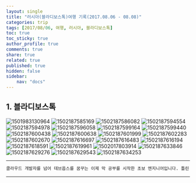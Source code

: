 ```yaml
---
layout: single
title: "러시아(블라디보스톡)여행 기록(2017.08.06 - 08.08)"
categories: trip
tags: [2017/08/06, 여행, 러시아, 블라디보스톡]
toc: true
toc_sticky: true
author_profile: true
comments: true
share: true
related: true
published: true
hidden: false
sidebar: 
    nav: "docs"
---
```


## 1. 블라디보스톡

![1501983130964](https://user-images.githubusercontent.com/124491456/226155439-a4db853d-660d-4f18-9224-10bb65fea951.jpg)
![1502187585169](https://user-images.githubusercontent.com/124491456/226155451-7b83037b-504e-4e14-9207-255f1ad33d03.jpg)
![1502187586082](https://user-images.githubusercontent.com/124491456/226155472-3aa53582-27f5-46b9-8f7f-ba1000368b61.jpg)
![1502187594554](https://user-images.githubusercontent.com/124491456/226155475-f748dcbd-a361-4487-a805-91476a0443d7.jpg)
![1502187594978](https://user-images.githubusercontent.com/124491456/226155479-87c4c4e5-6627-4e38-aac2-503a0692567f.jpg)
![1502187596058](https://user-images.githubusercontent.com/124491456/226155482-c01a7a86-fbee-43a3-808e-d625cd3145ba.jpg)
![1502187599164](https://user-images.githubusercontent.com/124491456/226155494-678e5d30-8cbc-42f6-960a-94660f04366e.jpg)
![1502187599440](https://user-images.githubusercontent.com/124491456/226155495-9f79fc63-950d-40f7-bbad-c1d2d37fb9e0.jpg)
![1502187600438](https://user-images.githubusercontent.com/124491456/226155498-aa3aa7c0-f36b-4687-ac4f-284b35259eb3.jpg)
![1502187600638](https://user-images.githubusercontent.com/124491456/226155499-9b9f8773-d669-4179-8f9a-e29fc487e027.jpg)
![1502187601999](https://user-images.githubusercontent.com/124491456/226155506-fe4b708b-af25-44ff-b021-c2e9d431704b.jpg)
![1502187602283](https://user-images.githubusercontent.com/124491456/226155510-2502cf99-f069-4e39-a7a3-8f1d02b24771.jpg)
![1502187602670](https://user-images.githubusercontent.com/124491456/226155512-4b518a56-9ef3-4400-8462-1c655cbcda71.jpg)
![1502187616697](https://user-images.githubusercontent.com/124491456/226155532-c9e670e9-ff1c-40c9-bc66-d93bb045b440.jpg)
![1502187616483](https://user-images.githubusercontent.com/124491456/226155533-554b6c1a-10f2-4a24-af34-c5401dec6765.jpg)
![1502187616194](https://user-images.githubusercontent.com/124491456/226155538-9c07f05f-c601-4e27-8260-8731da32e301.jpg)
![1502187618591](https://user-images.githubusercontent.com/124491456/226155545-b0dd8c31-7f6e-41de-8fbf-e699a57858ec.jpg)
![1502187619961](https://user-images.githubusercontent.com/124491456/226155550-10e48dbf-2205-4168-8d04-468e79013287.jpg)
![1502017803914](https://user-images.githubusercontent.com/124491456/226155444-5bc7154b-8232-48c3-992a-13bea50a13fb.jpg)
![1502187633846](https://user-images.githubusercontent.com/124491456/226155572-7cff40f3-a2a0-4b53-8e5f-35e3a172798a.jpg)
![1502187629276](https://user-images.githubusercontent.com/124491456/226155582-b0ee9c80-68d1-4ab3-a718-3696e66632e0.jpg)
![1502187629543](https://user-images.githubusercontent.com/124491456/226155588-f80b735e-713a-4335-ba30-ce0204f6e944.jpg)
![1502187634253](https://user-images.githubusercontent.com/124491456/226155599-52862f14-cdb0-43e1-bb9e-844dbcd21454.jpg)




---

```bash
클라우드 개발자를 넘어 데브옵스를 꿈꾸는 이제 막 공부를 시작한 초보 엔지니어입니다. 틀린 점이 있으면 친절하게 댓글 부탁드립니다. :)
```

---
